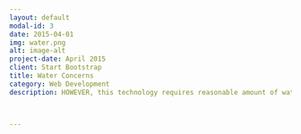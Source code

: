 ```yaml
---
layout: default
modal-id: 3
date: 2015-04-01
img: water.png
alt: image-alt
project-date: April 2015
client: Start Bootstrap
title: Water Concerns
category: Web Development
description: HOWEVER, this technology requires reasonable amount of water which can be provided by desalination for little cost. Desalination requires only small amount of energy compared to energy density of carbon sources (15-30kWh/tonCO2). This amounts to only 10-20% of our capture energy cost, or 0.2% to 0.4% of carbon energy collected by power plant.



---
```

